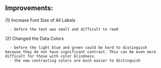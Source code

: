 ## Improvements:

(1) Increase Font Size of All Labels
      
      - before the text was small and difficult to read
      
(2) Changed the Data Colors
      
      - before the light blue and green could be hard to distinguish because they do not have significant contrast. This can be even more difficult for those with color blindness.
      - the new contrasting colors are much easier to distinguish
